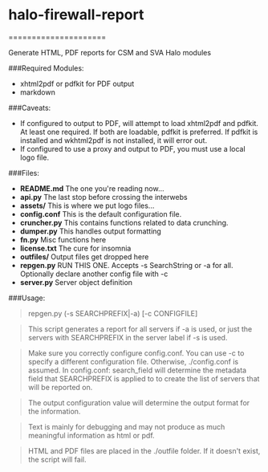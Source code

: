 # halo-firewall-report
=====================

Generate HTML, PDF reports for CSM and SVA Halo modules

###Required Modules:
* xhtml2pdf or pdfkit for PDF output
* markdown

###Caveats:
* If configured to output to PDF, will attempt to load xhtml2pdf and pdfkit.  At least one required.  If both are loadable, pdfkit is preferred.  If pdfkit is installed and wkhtml2pdf is not installed, it will error out.
* If configured to use a proxy and output to PDF, you must use a local logo file.

###Files:
* **README.md**   The one you're reading now...
* **api.py**   The last stop before crossing the interwebs
* **assets/**   This is where we put logo files...
* **config.conf**   This is the default configuration file.
* **cruncher.py**   This contains functions related to data crunching.
* **dumper.py**   This handles output formatting
* **fn.py**   Misc functions here
* **license.txt**   The cure for insomnia
* **outfiles/**   Output files get dropped here
* **repgen.py**   RUN THIS ONE.  Accepts -s SearchString or -a for all.  Optionally declare another config file with -c
* **server.py**   Server object definition

###Usage:


>repgen.py (-s SEARCHPREFIX|-a) [-c CONFIGFILE]

>This script generates a report for all servers if -a is used, or just the servers with SEARCHPREFIX in the server label if -s is used.

>Make sure you correctly configure config.conf.  You can use -c to specify a different configuration file.  Otherwise, ./config.conf is assumed.  In config.conf: search_field will determine the metadata field that SEARCHPREFIX is applied to
to create the list of servers that will be reported on.

>The output configuration value  will determine the output format for the information.

>Text is mainly for debugging and may not produce as much meaningful information as html or pdf.

>HTML and PDF files are placed in the ./outfile folder.  If it doesn't exist, the script will fail.
